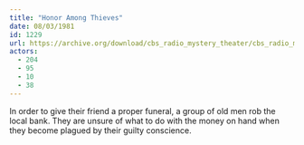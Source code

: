 ```yaml
---
title: "Honor Among Thieves"
date: 08/03/1981
id: 1229
url: https://archive.org/download/cbs_radio_mystery_theater/cbs_radio_mystery_theater-1201-1250.zip/cbs_radio_mystery_theater-1201-1250%2Fcbsrmt_1229_honor_among_thieves.mp3
actors:
  - 204
  - 95
  - 10
  - 38
---
```

In order to give their friend a proper funeral, a group of old men rob the local bank. They are unsure of what to do with the money on hand when they become plagued by their guilty conscience.